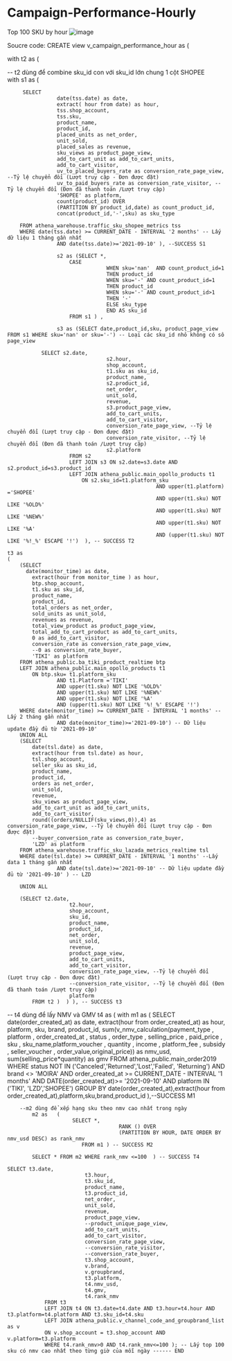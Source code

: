 # Campaign-Performance-Hourly
Top 100 SKU by hour
![image](https://user-images.githubusercontent.com/89034147/135488309-3804fee5-ab7c-40a1-9da2-f46bca34f10d.png)


Soucre code:
CREATE view v_campaign_performance_hour as (


with  t2 as (	
					
 -- t2 dùng để combine sku_id con với sku_id lớn chung 1 cột SHOPEE					
	with s1 as (
	
		 SELECT 
					date(tss.date) as date,
					extract( hour from date) as hour,
					tss.shop_account,
					tss.sku,
					product_name,
					product_id,
					placed_units as net_order,
					unit_sold,
					placed_sales as revenue,
					sku_views as product_page_view,
					add_to_cart_unit as add_to_cart_units, 
					add_to_cart_visitor,
					uv_to_placed_buyers_rate as conversion_rate_page_view, --Tỷ lệ chuyển đổi (Lượt truy cập - Đơn được đặt)
					uv_to_paid_buyers_rate as conversion_rate_visitor, --Tỷ lệ chuyển đổi (Đơn đã thanh toán /Lượt truy cập)
					'SHOPEE' as platform,
					count(product_id) OVER
					(PARTITION BY product_id,date) as count_product_id,
					concat(product_id,'-',sku) as sku_type
					
		FROM athena_warehouse.traffic_sku_shopee_metrics tss
		WHERE date(tss.date) >= CURRENT_DATE - INTERVAL '2 months' -- Lấy dữ liệu 1 tháng gần nhất
					AND date(tss.date)>='2021-09-10' ), --SUCCESS S1
					
					s2 as (SELECT *,
						CASE 
									WHEN sku='nan'  AND count_product_id=1
									THEN product_id 
									WHEN sku='-' AND count_product_id=1
									THEN product_id
									WHEN sku='-' AND count_product_id>1
									THEN '-'
									ELSE sku_type
									END AS sku_id
						FROM s1 ) ,
						
					s3 as (SELECT date,product_id,sku, product_page_view FROM s1 WHERE sku='nan' or sku='-') -- Loại các sku_id nhỏ không có số page_view
					
		       SELECT s2.date,
									s2.hour,
									shop_account,
									t1.sku as sku_id,
									product_name,
									s2.product_id,
									net_order,
									unit_sold,
									revenue,
									s3.product_page_view,
									add_to_cart_units, 
									add_to_cart_visitor,
									conversion_rate_page_view, --Tỷ lệ chuyển đổi (Lượt truy cập - Đơn được đặt)
									conversion_rate_visitor, --Tỷ lệ chuyển đổi (Đơn đã thanh toán /Lượt truy cập)
									s2.platform
						FROM s2 
						LEFT JOIN s3 ON s2.date=s3.date AND s2.product_id=s3.product_id
						LEFT JOIN athena_public.main_opollo_products t1
							ON s2.sku_id=t1.platform_sku	
													AND upper(t1.platform) ='SHOPEE'
													AND upper(t1.sku) NOT LIKE '%OLD%' 
													AND upper(t1.sku) NOT LIKE '%NEW%' 
													AND upper(t1.sku) NOT LIKE '%A' 
													AND (upper(t1.sku) NOT LIKE '%!_%' ESCAPE '!')  ), -- SUCCESS T2
									
	t3 as		
	(
		(SELECT 
		  date(monitor_time) as date,
			extract(hour from monitor_time ) as hour,
			btp.shop_account,
			t1.sku as sku_id,
			product_name,
			product_id,
			total_orders as net_order,
			sold_units as unit_sold,
			revenues as revenue,
			total_view_product as product_page_view,
			total_add_to_cart_product as add_to_cart_units,
			0 as add_to_cart_visitor,
			conversion_rate as conversion_rate_page_view,
			--0 as conversion_rate_buyer,
			'TIKI' as platform
		FROM athena_public.ba_tiki_product_realtime btp
		LEFT JOIN athena_public.main_opollo_products t1
			ON btp.sku= t1.platform_sku 
					AND t1.Platform ='TIKI'
					AND upper(t1.sku) NOT LIKE '%OLD%' 
					AND upper(t1.sku) NOT LIKE '%NEW%' 
					AND upper(t1.sku) NOT LIKE '%A' 
					AND (upper(t1.sku) NOT LIKE '%!_%' ESCAPE '!')
		WHERE date(monitor_time) >= CURRENT_DATE - INTERVAL '1 months' -- Lấy 2 tháng gần nhất
					AND date(monitor_time)>='2021-09-10') -- Dữ liệu update đầy đủ từ '2021-09-10'
		UNION ALL
		(SELECT 
			date(tsl.date) as date,
			extract(hour from tsl.date) as hour,
			tsl.shop_account,
			seller_sku as sku_id,
			product_name,
			product_id,
			orders as net_order,
			unit_sold,
			revenue,
			sku_views as product_page_view,
			add_to_cart_unit as add_to_cart_units,
			add_to_cart_visitor, 
			round((orders/NULLIF(sku_views,0)),4) as conversion_rate_page_view, --Tỷ lệ chuyển đổi (Lượt truy cập - Đơn được đặt)
			--buyer_conversion_rate as conversion_rate_buyer,
			'LZD' as platform
		FROM athena_warehouse.traffic_sku_lazada_metrics_realtime tsl
		WHERE date(tsl.date) >= CURRENT_DATE - INTERVAL '1 months' --Lấy data 1 tháng gần nhất
					AND date(tsl.date)>='2021-09-10' -- Dữ liệu update đầy đủ từ '2021-09-10' ) -- LZD
					
		UNION ALL
		
		(SELECT t2.date,
						t2.hour,
						shop_account,
						sku_id,
						product_name,
						product_id,
						net_order,
						unit_sold,
						revenue,
						product_page_view,
						add_to_cart_units, 
						add_to_cart_visitor,
						conversion_rate_page_view, --Tỷ lệ chuyển đổi (Lượt truy cập - Đơn được đặt)
						--conversion_rate_visitor, --Tỷ lệ chuyển đổi (Đơn đã thanh toán /Lượt truy cập)
						platform
			FROM t2 )  ) ), -- SUCCESS t3

-- t4 dùng để lấy NMV và GMV
	t4 as 
	( with m1 as (
			  SELECT date(order_created_at) as date,
						extract(hour from order_created_at) as hour,
						platform,
						sku,
						brand,
						product_id,
						sum(v_nmv_calculation(payment_type , platform , order_created_at , status , order_type , selling_price , paid_price , sku , sku_name,platform_voucher , quantity , income , platform_fee , subsidy , seller_voucher , order_value,original_price)) as nmv_usd,
						sum(selling_price*quantity) as gmv
		   FROM athena_public.main_order2019 
		   WHERE status NOT IN ('Canceled','Returned','Lost','Failed', 'Returning')
				    AND brand <> 'MOIRA'
				    AND order_created_at >= CURRENT_DATE - INTERVAL '1 months' AND DATE(order_created_at)>= '2021-09-10'
				    AND platform IN ('TIKI', 'LZD','SHOPEE')
		   GROUP BY date(order_created_at),extract(hour from order_created_at),platform,sku,brand,product_id  ),--SUCCESS M1
			 
		--m2 dùng để xếp hạng sku theo nmv cao nhất trong ngày	
			m2 as	(
						 SELECT *,
										RANK () OVER 
										(PARTITION BY HOUR, DATE ORDER BY nmv_usd DESC) as rank_nmv
							FROM m1 ) -- SUCCESS M2
							
			SELECT * FROM m2 WHERE rank_nmv <=100  ) -- SUCCESS T4
	
	SELECT t3.date,
							 t3.hour,
							 t3.sku_id,
							 product_name,
							 t3.product_id,
							 net_order,
							 unit_sold,
							 revenue,
							 product_page_view,
							 --product_unique_page_view,
							 add_to_cart_units,
							 add_to_cart_visitor,
							 conversion_rate_page_view,
							 --conversion_rate_visitor,
							 --conversion_rate_buyer,
							 t3.shop_account,
							 v.brand,
							 v.groupbrand,
							 t3.platform,
							 t4.nmv_usd,
							 t4.gmv,
							 t4.rank_nmv
				FROM t3 
				LEFT JOIN t4 ON t3.date=t4.date AND t3.hour=t4.hour AND t3.platform=t4.platform AND t3.sku_id=t4.sku 
				LEFT JOIN athena_public.v_channel_code_and_groupbrand_list as v 
				ON v.shop_account = t3.shop_account AND v.platform=t3.platform
				WHERE t4.rank_nmv>0 AND t4.rank_nmv<=100 ); -- Lấy top 100 sku có nmv cao nhất theo từng giờ của mỗi ngày ------ END
